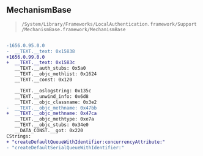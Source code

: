 ## MechanismBase

> `/System/Library/Frameworks/LocalAuthentication.framework/Support/MechanismBase.framework/MechanismBase`

```diff

-1656.0.95.0.0
-  __TEXT.__text: 0x15838
+1656.0.99.0.0
+  __TEXT.__text: 0x1583c
   __TEXT.__auth_stubs: 0x5a0
   __TEXT.__objc_methlist: 0x1624
   __TEXT.__const: 0x120

   __TEXT.__oslogstring: 0x135c
   __TEXT.__unwind_info: 0x6d8
   __TEXT.__objc_classname: 0x3e2
-  __TEXT.__objc_methname: 0x47bb
+  __TEXT.__objc_methname: 0x47ca
   __TEXT.__objc_methtype: 0xe7a
   __TEXT.__objc_stubs: 0x34e0
   __DATA_CONST.__got: 0x220
CStrings:
+ "createDefaultQueueWithIdentifier:concurrencyAttribute:"
- "createDefaultSerialQueueWithIdentifier:"

```

